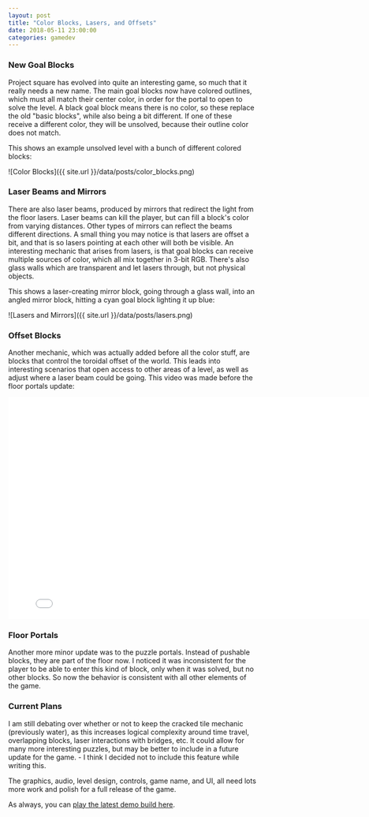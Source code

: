 ```yaml
---
layout: post
title: "Color Blocks, Lasers, and Offsets"
date: 2018-05-11 23:00:00
categories: gamedev
---
```


### New Goal Blocks

Project square has evolved into quite an interesting game, so much that it really needs a new name. The main goal blocks now have colored outlines, which must all match their center color, in order for the portal to open to solve the level. A black goal block means there is no color, so these replace the old "basic blocks", while also being a bit different. If one of these receive a different color, they will be unsolved, because their outline color does not match.

This shows an example unsolved level with a bunch of different colored blocks:

![Color Blocks]({{ site.url }}/data/posts/color_blocks.png)

### Laser Beams and Mirrors

There are also laser beams, produced by mirrors that redirect the light from the floor lasers. Laser beams can kill the player, but can fill a block's color from varying distances. Other types of mirrors can reflect the beams different directions. A small thing you may notice is that lasers are offset a bit, and that is so lasers pointing at each other will both be visible. An interesting mechanic that arises from lasers, is that goal blocks can receive multiple sources of color, which all mix together in 3-bit RGB. There's also glass walls which are transparent and let lasers through, but not physical objects.

This shows a laser-creating mirror block, going through a glass wall, into an angled mirror block, hitting a cyan goal block lighting it up blue:

![Lasers and Mirrors]({{ site.url }}/data/posts/lasers.png)

### Offset Blocks

Another mechanic, which was actually added before all the color stuff, are blocks that control the toroidal offset of the world. This leads into interesting scenarios that open access to other areas of a level, as well as adjust where a laser beam could be going. This video was made before the floor portals update:

<iframe width="800" height="450" src="//www.youtube.com/embed/2KVfWzFR-eU" frameborder="0" allowfullscreen></iframe>

### Floor Portals

Another more minor update was to the puzzle portals. Instead of pushable blocks, they are part of the floor now. I noticed it was inconsistent for the player to be able to enter this kind of block, only when it was solved, but no other blocks. So now the behavior is consistent with all other elements of the game.

### Current Plans

I am still debating over whether or not to keep the cracked tile mechanic (previously water), as this increases logical complexity around time travel, overlapping blocks, laser interactions with bridges, etc. It could allow for many more interesting puzzles, but may be better to include in a future update for the game. - I think I decided not to include this feature while writing this.

The graphics, audio, level design, controls, game name, and UI, all need lots more work and polish for a full release of the game.

As always, you can [play the latest demo build here](http://ayebear.com/project-square/).
